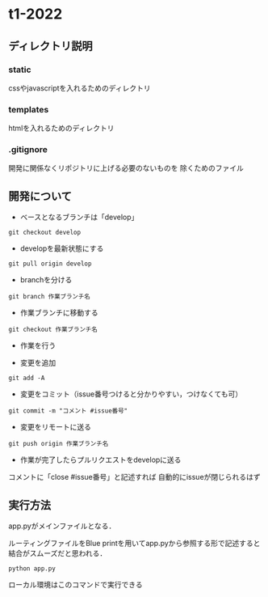 # t1-2022

## ディレクトリ説明
### static
cssやjavascriptを入れるためのディレクトリ

### templates
htmlを入れるためのディレクトリ

### .gitignore
開発に関係なくリポジトリに上げる必要のないものを
除くためのファイル

## 開発について

* ベースとなるブランチは「develop」

```
git checkout develop
```

* developを最新状態にする

```
git pull origin develop
```

* branchを分ける

```
git branch 作業ブランチ名
```

* 作業ブランチに移動する

```
git checkout 作業ブランチ名
```

* 作業を行う

* 変更を追加

```
git add -A
```

* 変更をコミット（issue番号つけると分かりやすい，つけなくても可）

```
git commit -m "コメント #issue番号"
```

* 変更をリモートに送る

```
git push origin 作業ブランチ名
```

* 作業が完了したらプルリクエストをdevelopに送る

コメントに「close #issue番号」と記述すれば
自動的にissueが閉じられるはず

## 実行方法

app.pyがメインファイルとなる．

ルーティングファイルをBlue printを用いてapp.pyから参照する形で記述すると結合がスムーズだと思われる．

```
python app.py
```

ローカル環境はこのコマンドで実行できる
